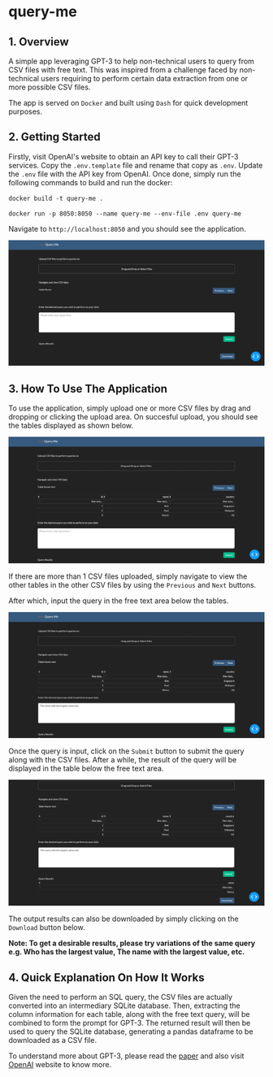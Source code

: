 # query-me

## 1. Overview
A simple app leveraging GPT-3 to help non-technical users to query from CSV files with free text. This was inspired from a challenge faced by non-technical users requiring to perform certain data extraction from one or more possible CSV files.

The app is served on `Docker` and built using `Dash` for quick development purposes.


## 2. Getting Started
Firstly, visit OpenAI's website to obtain an API key to call their GPT-3 services. Copy the `.env.template` file and rename that copy as `.env`. Update the `.env` file with the API key from OpenAI. Once done, simply run the following commands to build and run the docker:

```
docker build -t query-me .
```

```
docker run -p 8050:8050 --name query-me --env-file .env query-me
```

Navigate to `http://localhost:8050` and you should see the application.


![Query Me Homepage](assets/query-me-homepage.png)


## 3. How To Use The Application
To use the application, simply upload one or more CSV files by drag and dropping or clicking the upload area. On succesful upload, you should see the tables displayed as shown below.

![Query Me Upload Files](assets/query-me-upload-files.png)

If there are more than 1 CSV files uploaded, simply navigate to view the other tables in the other CSV files by using the `Previous` and `Next` buttons.

After which, input the query in the free text area below the tables.

![Query Me Input Query](assets/query-me-input-query.png)

Once the query is input, click on the `Submit` button to submit the query along with the CSV files. After a while, the result of the query will be displayed in the table below the free text area.

![Query Me Display And Download Results](assets/query-me-display-and-download-results.png)

The output results can also be downloaded by simply clicking on the `Download` button below.

**Note: To get a desirable results, please try variations of the same query e.g. Who has the largest value, The name with the largest value, etc.**


## 4. Quick Explanation On How It Works
Given the need to perform an SQL query, the CSV files are actually converted into an intermediary SQLite database. Then, extracting the column information for each table, along with the free text query, will be combined to form the prompt for GPT-3. The returned result will then be used to query the SQLite database, generating a pandas dataframe to be downloaded as a CSV file.

To understand more about GPT-3, please read the [paper](https://arxiv.org/abs/2005.14165) and also visit [OpenAI](https://openai.com/) website to know more.
